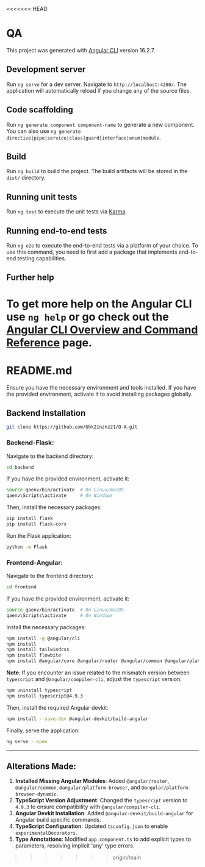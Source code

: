 <<<<<<< HEAD
# QA

This project was generated with [Angular CLI](https://github.com/angular/angular-cli) version 16.2.7.

## Development server

Run `ng serve` for a dev server. Navigate to `http://localhost:4200/`. The application will automatically reload if you change any of the source files.

## Code scaffolding

Run `ng generate component component-name` to generate a new component. You can also use `ng generate directive|pipe|service|class|guard|interface|enum|module`.

## Build

Run `ng build` to build the project. The build artifacts will be stored in the `dist/` directory.

## Running unit tests

Run `ng test` to execute the unit tests via [Karma](https://karma-runner.github.io).

## Running end-to-end tests

Run `ng e2e` to execute the end-to-end tests via a platform of your choice. To use this command, you need to first add a package that implements end-to-end testing capabilities.

## Further help

To get more help on the Angular CLI use `ng help` or go check out the [Angular CLI Overview and Command Reference](https://angular.io/cli) page.
=======

# README.md

Ensure you have the necessary environment and tools installed. If you have the provided environment, activate it to avoid installing packages globally.

## Backend Installation

```sh
git clone https://github.com/Ghk21nznz21/Q-A.git
```

### Backend-Flask:

Navigate to the backend directory:

```sh
cd backend
```

If you have the provided environment, activate it:

```sh
source qaenv/bin/activate  # On Linux/macOS
qaenv\Scripts\activate     # On Windows
```

Then, install the necessary packages:

```sh
pip install flask
pip install flask-cors
```

Run the Flask application:

```sh
python -m Flask
```

### Frontend-Angular:

Navigate to the frontend directory:

```sh
cd frontend
```

If you have the provided environment, activate it:

```sh
source qaenv/bin/activate  # On Linux/macOS
qaenv\Scripts\activate     # On Windows
```

Install the necessary packages:

```sh
npm install -g @angular/cli
npm install
npm install tailwindcss
npm install flowbite
npm install @angular/core @angular/router @angular/common @angular/platform-browser @angular/platform-browser-dynamic
```

**Note**: If you encounter an issue related to the mismatch version between `typescript` and `@angular/compiler-cli`, adjust the `typescript` version:

```sh
npm uninstall typescript
npm install typescript@4.9.3
```

Then, install the required Angular devkit:

```sh
npm install --save-dev @angular-devkit/build-angular
```

Finally, serve the application:

```sh
ng serve --open
```

---

## Alterations Made:

1. **Installed Missing Angular Modules**: Added `@angular/router`, `@angular/common`, `@angular/platform-browser`, and `@angular/platform-browser-dynamic`.
2. **TypeScript Version Adjustment**: Changed the `typescript` version to `4.9.3` to ensure compatibility with `@angular/compiler-cli`.
3. **Angular Devkit Installation**: Added `@angular-devkit/build-angular` for Angular build specific commands.
4. **TypeScript Configuration**: Updated `tsconfig.json` to enable `experimentalDecorators`.
5. **Type Annotations**: Modified `app.component.ts` to add explicit types to parameters, resolving implicit 'any' type errors.
>>>>>>> origin/main
